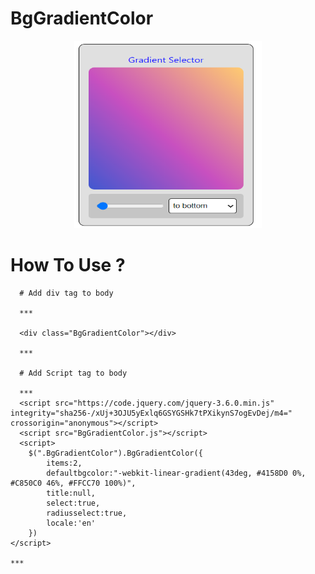 # BgGradientColor
<p align="center"><img src="./1.PNG" width="300" height="300" /></p>


# How To Use ?
```
  # Add div tag to body 
  
  ***
  
  <div class="BgGradientColor"></div>
  
  ***
  
  # Add Script tag to body
  
  ***
  <script src="https://code.jquery.com/jquery-3.6.0.min.js" integrity="sha256-/xUj+3OJU5yExlq6GSYGSHk7tPXikynS7ogEvDej/m4=" crossorigin="anonymous"></script>
  <script src="BgGradientColor.js"></script>
  <script>
    $(".BgGradientColor").BgGradientColor({
        items:2,
        defaultbgcolor:"-webkit-linear-gradient(43deg, #4158D0 0%, #C850C0 46%, #FFCC70 100%)",
        title:null,
        select:true,
        radiusselect:true,
        locale:'en'   
    })
</script>

***

```
